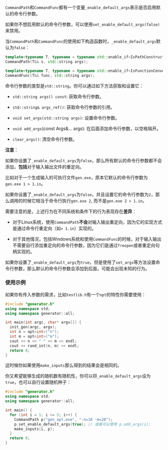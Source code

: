 `CommandPath`和`CommandFunc`都有一个变量`_enable_default_args`表示是否启用默认的命令行参数。

如果你不想启用默认的命令行参数，可以使用`set_enable_default_args(false)`来禁用。

当`CommandPath`和`CommandFunc`的使用如下构造函数时，`_enable_default_args`默认为`false`：

```cpp
template<typename T, typename = typename std::enable_if<IsPathConstructible<T>::value>::type>
CommandPath(T&& s, std::string args);

template<typename T, typename = typename std::enable_if<IsFunctionConvertible<T>::value>::type>
CommandFunc(T&& func, std::string args);
```

命令行参数的类型是`std::string`。你可以通过如下方法获取和设置它：

- `std::string args() const`: 获取命令行参数。

- `std::string& args_ref()`: 获取命令行参数的引用。

- `void set_args(std::string args)`: 设置命令行参数。

- `void add_args`(const Args&... args): 在后面添加命令行参数，以空格隔开。

- `clear_args()`: 清空命令行参数。

**注意**：

如果你设置了`_enable_default_args`为`false`，那么所有默认的命令行参数都不会添加，**包括**对于输入输出文件的重定向。

比如对于一个生成输入的可执行文件`gen.exe`，原本它默认的命令行参数为`gen.exe 1 > 1.in`。

如果你设置了`_enable_default_args`为`false`，并且设置它的命令行参数为`2`，那么调用的时候它相当于命令行执行`gen.exe 2`, 而不是`gen.exe 2 > 1.in`。

需要注意的是，上述行为在不同系统和条件下的行为表现存在**差异**：

- 对于Linux系统，使用`CommandPath`**不会**对输入输出重定向，因为它的实现方式是通过命令行重定向（如`> 1.in`）实现的。

- 对于其他情况，包括Windows系统和使用`CommandFunc`的时候，对于输入输出不需要自行添加重定向的命令行参数，因为它们是通过`freopen`或者重定向句柄实现的。

如果你设置了`_enable_default_args`为`true`，但是使用了`set_args`等方法设置命令行参数，那么默认的命令行参数会添加到后面，可能会出现未知的行为。

### 使用示例

如果你有传入参数的需求，比如`testlib.h`有一个`opt`的特性你需要使用：

```cpp
#include "generator.h"
using namespace std;
using namespace generator::all;

int main(int argc, char* argv[]) {
  init_gen(argc, argv);
  int n = opt<int>("n");
  int m = opt<int>("m");
  cout << n << " " << m << endl;
  cout << rand_int(n, m) << endl;
  return 0;
}
```

这时候你如果使用`make_inputs`那么得到的结果会是相同的。

你又希望能够生成的随机数有随机性，你可以将`_enable_default_args`设为`true`，也可以自行设置随机种子：

```cpp
#include "generator.h"
using namespace std;
using namespace generator::all;

int main() {
  for (int i = 1; i <= 5; i++) {
    CommandPath p("gen_opt.exe", "-n=10 -m=20");
    p.set_enable_default_args(true); // 或者可以使用 p.add_args(i);
    make_inputs(i, p);
  }
  return 0;
}
```